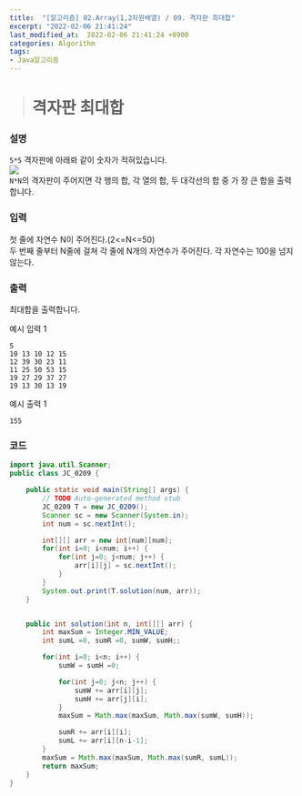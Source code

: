 ```yaml
---
title:  "[알고리즘] 02.Array(1,2차원배열) / 09. 격자판 최대합"
excerpt: "2022-02-06 21:41:24"
last_modified_at:  2022-02-06 21:41:24 +0900
categories: Algorithm
tags:
- Java알고리즘
---
```


># 격자판 최대합  

### 설명  

`5*5` 격자판에 아래롸 같이 숫자가 적혀있습니다.  
![](https://cote.inflearn.com/public/upload/4897574b00.jpg)  
`N*N`의 격자판이 주어지면 각 행의 합, 각 열의 합, 두 대각선의 합 중 가 장 큰 합을 출력합니다.  


### 입력  

첫 줄에 자연수 N이 주어진다.(2<=N<=50)  
두 번째 줄부터 N줄에 걸쳐 각 줄에 N개의 자연수가 주어진다. 각 자연수는 100을 넘지 않는다.  


### 출력  

최대합을 출력합니다.   


예시 입력 1   
```
5
10 13 10 12 15
12 39 30 23 11
11 25 50 53 15
19 27 29 37 27
19 13 30 13 19
```
예시 출력 1  
```
155
```


### 코드  

```java
import java.util.Scanner;
public class JC_0209 {

	public static void main(String[] args) {
		// TODO Auto-generated method stub
		JC_0209 T = new JC_0209();
		Scanner sc = new Scanner(System.in);
		int num = sc.nextInt();

		int[][] arr = new int[num][num];
		for(int i=0; i<num; i++) {
			for(int j=0; j<num; j++) {
				arr[i][j] = sc.nextInt();
			}
		}
		System.out.print(T.solution(num, arr));
	}


	public int solution(int n, int[][] arr) {
		int maxSum = Integer.MIN_VALUE;
		int sumL =0, sumR =0, sumW, sumH;;

		for(int i=0; i<n; i++) {
			sumW = sumH =0;

			for(int j=0; j<n; j++) {
				sumW += arr[i][j];
				sumH += arr[j][i];
			}
			maxSum = Math.max(maxSum, Math.max(sumW, sumH));

			sumR += arr[i][i];
			sumL += arr[i][n-i-1];
		}
		maxSum = Math.max(maxSum, Math.max(sumR, sumL));
		return maxSum;
	}
}
```
